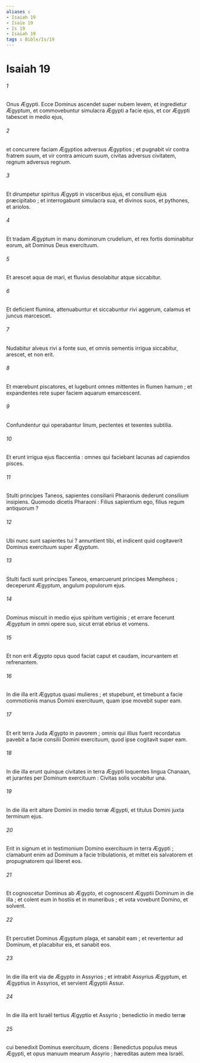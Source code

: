 ```yaml
---
aliases : 
- Isaiah 19
- Isaïe 19
- Is 19
- Isaiah 19
tags : Bible/Is/19
---
```


# Isaiah 19

###### 1
Onus Ægypti. Ecce Dominus ascendet super nubem levem, et ingredietur Ægyptum, et commovebuntur simulacra Ægypti a facie ejus, et cor Ægypti tabescet in medio ejus,
###### 2
et concurrere faciam Ægyptios adversus Ægyptios ; et pugnabit vir contra fratrem suum, et vir contra amicum suum, civitas adversus civitatem, regnum adversus regnum.
###### 3
Et dirumpetur spiritus Ægypti in visceribus ejus, et consilium ejus præcipitabo ; et interrogabunt simulacra sua, et divinos suos, et pythones, et ariolos.
###### 4
Et tradam Ægyptum in manu dominorum crudelium, et rex fortis dominabitur eorum, ait Dominus Deus exercituum.
###### 5
Et arescet aqua de mari, et fluvius desolabitur atque siccabitur.
###### 6
Et deficient flumina, attenuabuntur et siccabuntur rivi aggerum, calamus et juncus marcescet.
###### 7
Nudabitur alveus rivi a fonte suo, et omnis sementis irrigua siccabitur, arescet, et non erit.
###### 8
Et mœrebunt piscatores, et lugebunt omnes mittentes in flumen hamum ; et expandentes rete super faciem aquarum emarcescent.
###### 9
Confundentur qui operabantur linum, pectentes et texentes subtilia.
###### 10
Et erunt irrigua ejus flaccentia : omnes qui faciebant lacunas ad capiendos pisces.
###### 11
Stulti principes Taneos, sapientes consiliarii Pharaonis dederunt consilium insipiens. Quomodo dicetis Pharaoni : Filius sapientium ego, filius regum antiquorum ?
###### 12
Ubi nunc sunt sapientes tui ? annuntient tibi, et indicent quid cogitaverit Dominus exercituum super Ægyptum.
###### 13
Stulti facti sunt principes Taneos, emarcuerunt principes Mempheos ; deceperunt Ægyptum, angulum populorum ejus.
###### 14
Dominus miscuit in medio ejus spiritum vertiginis ; et errare fecerunt Ægyptum in omni opere suo, sicut errat ebrius et vomens.
###### 15
Et non erit Ægypto opus quod faciat caput et caudam, incurvantem et refrenantem.
###### 16
In die illa erit Ægyptus quasi mulieres ; et stupebunt, et timebunt a facie commotionis manus Domini exercituum, quam ipse movebit super eam.
###### 17
Et erit terra Juda Ægypto in pavorem ; omnis qui illius fuerit recordatus pavebit a facie consilii Domini exercituum, quod ipse cogitavit super eam.
###### 18
In die illa erunt quinque civitates in terra Ægypti loquentes lingua Chanaan, et jurantes per Dominum exercituum : Civitas solis vocabitur una.
###### 19
In die illa erit altare Domini in medio terræ Ægypti, et titulus Domini juxta terminum ejus.
###### 20
Erit in signum et in testimonium Domino exercituum in terra Ægypti ; clamabunt enim ad Dominum a facie tribulationis, et mittet eis salvatorem et propugnatorem qui liberet eos.
###### 21
Et cognoscetur Dominus ab Ægypto, et cognoscent Ægyptii Dominum in die illa ; et colent eum in hostiis et in muneribus ; et vota vovebunt Domino, et solvent.
###### 22
Et percutiet Dominus Ægyptum plaga, et sanabit eam ; et revertentur ad Dominum, et placabitur eis, et sanabit eos.
###### 23
In die illa erit via de Ægypto in Assyrios ; et intrabit Assyrius Ægyptum, et Ægyptius in Assyrios, et servient Ægyptii Assur.
###### 24
In die illa erit Israël tertius Ægyptio et Assyrio ; benedictio in medio terræ
###### 25
cui benedixit Dominus exercituum, dicens : Benedictus populus meus Ægypti, et opus manuum mearum Assyrio ; hæreditas autem mea Israël.
